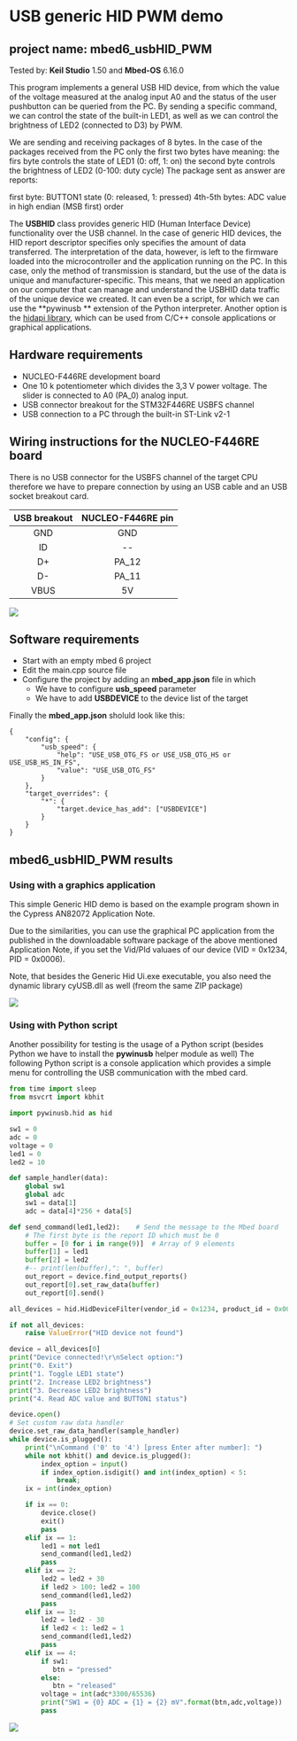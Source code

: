# USB generic HID PWM demo
## project name: mbed6_usbHID_PWM
Tested by: **Keil Studio** 1.50 and **Mbed-OS** 6.16.0

This program implements a general USB HID device, from which the value of the voltage measured 
at the analog input A0 and the status of the user pushbutton can be queried from the PC. 
By sending a specific command, we can control the state of the built-in LED1, as well as
we can control the brightness of LED2 (connected to D3) by PWM.

We are sending and receiving packages of 8 bytes. 
In the case of the packages received from the PC only the first two bytes have meaning:
the firs byte controls the state of LED1 (0: off, 1: on)
the second byte controls the brightness of LED2 (0-100: duty cycle)
The package sent as answer are reports:

first byte: BUTTON1 state (0: released, 1: pressed) 
4th-5th bytes: ADC value in high endian (MSB first) order

The **USBHID** class provides generic HID (Human Interface Device) functionality over the USB channel. 
In the case of generic HID devices, the HID report descriptor specifies 
only specifies the amount of data transferred. The interpretation of the data, however, is left to the firmware 
loaded into the microcontroller and the application running on the PC. In this case, only the method 
of transmission is standard, but the use of the data is unique and manufacturer-specific.
This means, that we need an application on our computer that can manage and understand the USBHID 
data traffic of the unique device we created. It can even be a script, for which we can use the **pywinusb ** 
extension of the Python interpreter. Another option is the [hidapi library](https://github.com/libusb/hidapi), 
which can be used from C/C++ console applications or graphical applications.




## Hardware requirements
* NUCLEO-F446RE development board
* One 10 k potentiometer which divides the 3,3 V power voltage. The slider is connected to A0 (PA_0) analog input.
* USB connector breakout for the STM32F446RE USBFS channel
* USB connection to a PC through the built-in ST-Link v2-1

## Wiring instructions for the NUCLEO-F446RE board

There is no USB connector for the USBFS channel of the target CPU therefore we have to prepare connection
by using an USB cable and an USB socket breakout card.

| USB breakout  | NUCLEO-F446RE pin   |
|:-------:|:-----: |
|  GND    |GND     | 
|  ID     | --     | 
|  D+     | PA_12  |
|  D-     | PA_11  | 
|  VBUS   | 5V     | 



![](./images/usbhid_pwm_wiring.png)


## Software requirements
* Start with an empty mbed 6 project
* Edit the main.cpp source file
* Configure the project by adding an **mbed_app.json** file in which
    * We have to configure **usb_speed** parameter
    * We have to add **USBDEVICE** to the device list of the target

Finally the **mbed_app.json** sholuld look like this: 

```
{
    "config": {
        "usb_speed": {
            "help": "USE_USB_OTG_FS or USE_USB_OTG_HS or USE_USB_HS_IN_FS",
            "value": "USE_USB_OTG_FS"
        }
    },
    "target_overrides": {
        "*": {
            "target.device_has_add": ["USBDEVICE"]
        }
    }
}
```
## mbed6_usbHID_PWM results

### Using with a graphics application 

This simple Generic HID demo is based on the 
example program shown in the Cypress AN82072 Application Note.

Due to the similarities, you can use the graphical PC application
from the published in the downloadable software package of the above 
mentioned Application Note, if you set the Vid/PId valuaes of our device 
(VID = 0x1234, PID = 0x0006). 

Note, that besides the Generic Hid Ui.exe executable, you also need 
the dynamic library cyUSB.dll as well (freom the same ZIP package)

![](./images/mbed6_usbhid_pwm.png)

### Using with Python script

Another possibility for testing is the usage of a Python script (besides Python we have to install the **pywinusb** helper module as well)
The following Python script is a console application which provides a simple menu for controlling the USB communication with the mbed card.

```python
from time import sleep
from msvcrt import kbhit

import pywinusb.hid as hid

sw1 = 0
adc = 0
voltage = 0
led1 = 0
led2 = 10

def sample_handler(data):
    global sw1
    global adc
    sw1 = data[1]
    adc = data[4]*256 + data[5]

def send_command(led1,led2):    # Send the message to the Mbed board
    # The first byte is the report ID which must be 0
    buffer = [0 for i in range(9)]  # Array of 9 elements  
    buffer[1] = led1
    buffer[2] = led2
    #-- print(len(buffer),": ", buffer)
    out_report = device.find_output_reports()
    out_report[0].set_raw_data(buffer)
    out_report[0].send()  

all_devices = hid.HidDeviceFilter(vendor_id = 0x1234, product_id = 0x0006).get_devices()

if not all_devices:
    raise ValueError("HID device not found")

device = all_devices[0]
print("Device connected!\r\nSelect option:")
print("0. Exit")
print("1. Toggle LED1 state")
print("2. Increase LED2 brightness")
print("3. Decrease LED2 brightness")
print("4. Read ADC value and BUTTON1 status")

device.open()
# Set custom raw data handler
device.set_raw_data_handler(sample_handler)
while device.is_plugged():
    print("\nCommand ('0' to '4') [press Enter after number]: ")
    while not kbhit() and device.is_plugged():
        index_option = input()
        if index_option.isdigit() and int(index_option) < 5:
            break;
    ix = int(index_option)

    if ix == 0:
        device.close()
        exit()
        pass
    elif ix == 1:
        led1 = not led1
        send_command(led1,led2)
        pass
    elif ix == 2:
        led2 = led2 + 30
        if led2 > 100: led2 = 100
        send_command(led1,led2)
        pass
    elif ix == 3:
        led2 = led2 - 30
        if led2 < 1: led2 = 1
        send_command(led1,led2)
        pass
    elif ix == 4:
        if sw1:
           btn = "pressed"
        else:
           btn = "released"
        voltage = int(adc*3300/65536)
        print("SW1 = {0} ADC = {1} = {2} mV".format(btn,adc,voltage))  
        pass
```

![](./images/usbhid_pwm_py.png)
